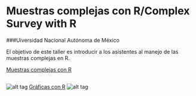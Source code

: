 # Muestras complejas con R/Complex Survey with R
###Uiversidad Nacional Autónoma de México

El objetivo de este taller es introducir a los asistentes al manejo de las muestras complejas en R.


[Muestras complejas con R](http://rpubs.com/jcms2665/ComplexSurvey)
## 
![alt tag](https://photos-5.dropbox.com/t/2/AACkJAo-4jBKHZVzLanFOd_jYr1LsYAo_bJnxT5ddzpfcA/12/431162751/jpeg/32x32/1/_/1/2/Diapositiva1.JPG/ENam8rsDGBMgAigC/7JW06XN0g_zZ3scg_pgLdnL-kZTVbihk6TUZXnFRtA8?size=1280x960&size_mode=3)
[Gráficas con R](http://rpubs.com/jcms2665/GraphsR)
![alt tag](https://photos-1.dropbox.com/t/2/AAD2TgHIuzeK7Lk2x0p3OZnj_8Z3lOcyXVeRmY_nvh0YsA/12/431162751/jpeg/32x32/1/_/1/2/Diapositiva2.JPG/ENam8rsDGBQgAigC/x-9XqLrZg5wuWkaYXbErtSejJe-soK9JAdhRYiadtNQ?size=1280x960&size_mode=3)
